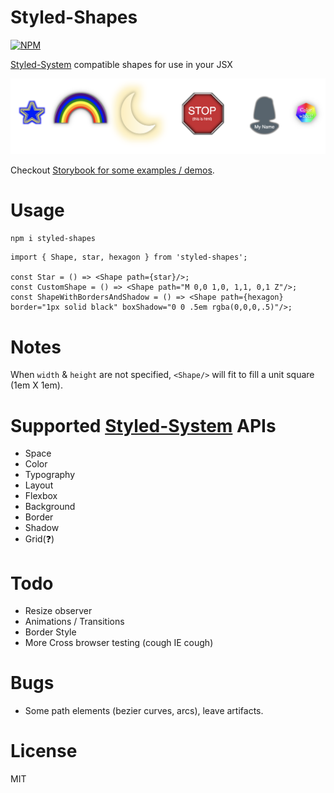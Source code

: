# Styled-Shapes

[![NPM](https://nodei.co/npm/styled-shapes.png)](https://npmjs.org/package/styled-shapes)


[Styled-System](https://styled-system.com/) compatible shapes for use in your JSX

![demo](./demo.png)

Checkout [Storybook for some examples / demos](https://patrickdbakke.github.io/styled-shapes/?path=/story/more-examples--more-examples). 

# Usage

`npm i styled-shapes`

```
import { Shape, star, hexagon } from 'styled-shapes';

const Star = () => <Shape path={star}/>;
const CustomShape = () => <Shape path="M 0,0 1,0, 1,1, 0,1 Z"/>;
const ShapeWithBordersAndShadow = () => <Shape path={hexagon} border="1px solid black" boxShadow="0 0 .5em rgba(0,0,0,.5)"/>;
```

# Notes

When `width` & `height` are not specified, `<Shape/>` will fit to fill a unit square (1em X 1em).

# Supported [Styled-System](https://styled-system.com/api) APIs

- Space
- Color
- Typography
- Layout
- Flexbox
- Background
- Border
- Shadow
- Grid(❓)

# Todo

- Resize observer
- Animations / Transitions
- Border Style
- More Cross browser testing (cough IE cough)

# Bugs

- Some path elements (bezier curves, arcs), leave artifacts.

# License

MIT
